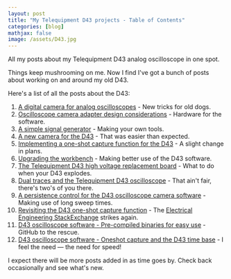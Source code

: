 ```yaml
---
layout: post
title: "My Telequipment D43 projects - Table of Contents"
categories: [blog]
mathjax: false
image: /assets/D43.jpg
---
```

All my posts about my Telequipment D43 analog oscilloscope in one spot.

Things keep mushrooming on me.  Now I find I've got a bunch of posts about working on and around my old D43.

Here's a list of all the posts about the D43:

1. [A digital camera for analog oscilloscopes](oscilloscope-camera) - New tricks for old dogs.
2. [Oscilloscope camera adapter design considerations](camera-design-considerations) - Hardware for the software.
3. [A simple signal generator](simple-signal-generator) - Making your own tools.
4. [A new camera for the D43](new-oscilloscope-camera) - That was easier than expected.
5. [Implementing a one-shot capture function for the D43](1-singleshot) - A slight change in plans.
5. [Upgrading the workbench](workbench) - Making better use of the D43 software.
6. [The Telequipment D43 high voltage replacement board](d43hv) - What to do when your D43 explodes.
7. [Dual traces and the Telequipment D43 oscilloscope](d43-dualtrace) - That ain't fair, there's two's of you there.
8. [A persistence control for the D43 oscilloscope camera software](d43-persistance) - Making use of long sweep times.
9. [Revisiting the D43 one-shot capture function](oneshot-return) - The  [Electrical Engineering StackExchange](https://electronics.stackexchange.com/) strikes again.
10. [D43 oscilloscope software - Pre-compiled binaries for easy use](d43-binary) - GitHub to the rescue.
11. [D43 oscilloscope software - Oneshot capture and the D43 time base](d43-oneshotspeed) - I feel the need — the need for speed!

I expect there will be more posts added in as time goes by.  Check back occasionally and see what's new.
